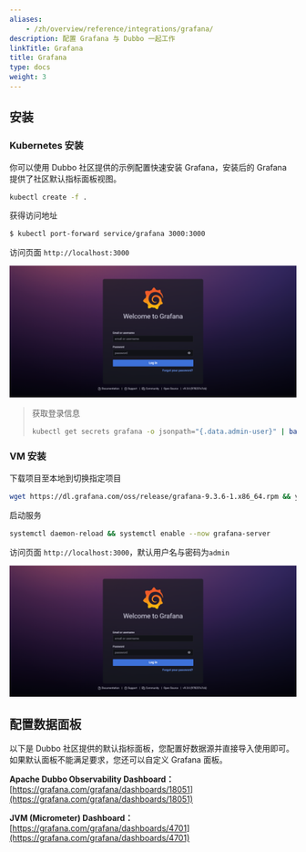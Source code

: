 ```yaml
---
aliases:
    - /zh/overview/reference/integrations/grafana/
description: 配置 Grafana 与 Dubbo 一起工作
linkTitle: Grafana
title: Grafana
type: docs
weight: 3
---
```


## 安装
### Kubernetes 安装

你可以使用 Dubbo 社区提供的示例配置快速安装 Grafana，安装后的 Grafana 提供了社区默认指标面板视图。

```bash
kubectl create -f .
```

获得访问地址
```sh
$ kubectl port-forward service/grafana 3000:3000
```

访问页面 `http://localhost:3000`

![Grafana](/imgs/v3/reference/integrations/grafana.jpg)

> 获取登录信息
> ```bash
> kubectl get secrets grafana -o jsonpath="{.data.admin-user}" | base64 --decode ; echo && kubectl get secrets grafana -o jsonpath="{.data.admin-password}" | base64 --decode ; echo
> ```

### VM 安装
下载项目至本地到切换指定项目

```bash
wget https://dl.grafana.com/oss/release/grafana-9.3.6-1.x86_64.rpm && yum install -y grafana-9.3.6-1.x86_64.rpm
```

启动服务
```bash
systemctl daemon-reload && systemctl enable --now grafana-server
```

访问页面 `http://localhost:3000`，默认用户名与密码为`admin`

![Grafana](/imgs/v3/reference/integrations/grafana.jpg)

## 配置数据面板

以下是 Dubbo 社区提供的默认指标面板，您配置好数据源并直接导入使用即可。如果默认面板不能满足要求，您还可以自定义 Grafana 面板。

**Apache Dubbo Observability Dashboard：**  [https://grafana.com/grafana/dashboards/18051](https://grafana.com/grafana/dashboards/18051)

**JVM (Micrometer) Dashboard：** [https://grafana.com/grafana/dashboards/4701](https://grafana.com/grafana/dashboards/4701)